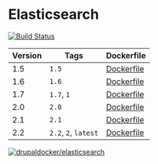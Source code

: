 Elasticsearch
=====================
[![Build Status](https://travis-ci.org/drupal-docker/elasticsearch.svg?branch=master)](https://travis-ci.org/drupal-docker/elasticsearch)

Version | Tags | Dockerfile
--- | --- | ---
1.5 | `1.5` | [Dockerfile](https://github.com/drupal-docker/elasticsearch/blob/master/5.4/Dockerfile)
1.6 | `1.6` | [Dockerfile](https://github.com/drupal-docker/elasticsearch/blob/master/5.4/apache/Dockerfile)
1.7 | `1.7`, `1` | [Dockerfile](https://github.com/drupal-docker/elasticsearch/blob/master/5.4/fpm/Dockerfile)
2.0 | `2.0` | [Dockerfile](https://github.com/drupal-docker/elasticsearch/blob/master/5.5/Dockerfile)
2.1 | `2.1` | [Dockerfile](https://github.com/drupal-docker/elasticsearch/blob/master/5.5/apache/Dockerfile)
2.2 | `2.2`, `2`, `latest` | [Dockerfile](https://github.com/drupal-docker/elasticsearch/blob/master/5.5/fpm/Dockerfile)
[![drupaldocker/elasticsearch](https://badge.imagelayers.io/drupaldocker/elasticsearch:latest.svg)](https://imagelayers.io/?images=drupaldocker/elasticsearch:1.5,drupaldocker/elasticsearch:1.6,drupaldocker/elasticsearch:1.7,drupaldocker/elasticsearch:2.0,drupaldocker/elasticsearch:2.1,drupaldocker/elasticsearch:2.2)

